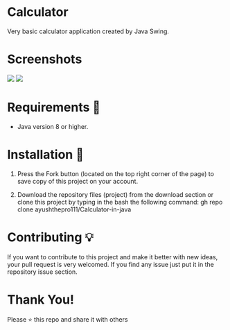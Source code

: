 # Calculator
Very basic calculator application created by Java Swing.
# Screenshots
![](Screenshot/Basic.png) ![](Screenshot/Scientific.png)
# Requirements 🔧
* Java version 8 or higher.
# Installation 🔌
1) Press the Fork button (located on the top right corner of the page) to save copy of this project on your account.

2) Download the repository files (project) from the download section or clone this project by typing in the bash the following command:
   gh repo clone ayushthepro111/Calculator-in-java

 # Contributing 💡
If you want to contribute to this project and make it better with new ideas, your pull request is very welcomed. If you find any issue just put it in the repository issue section.
# Thank You!
Please ⭐️ this repo and share it with others
